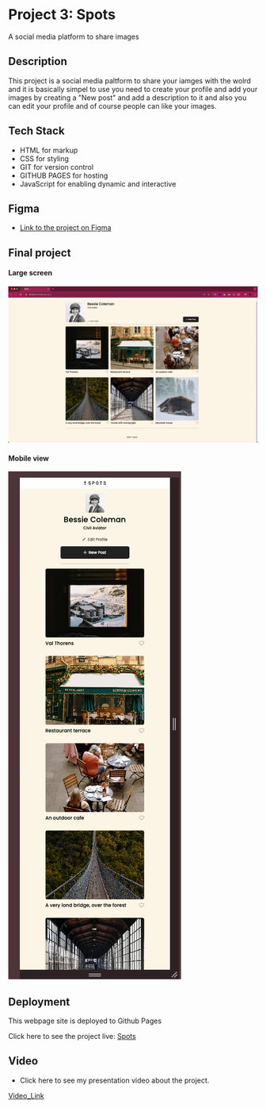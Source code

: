 # Project 3: Spots

A social media platform to share images

## Description

This project is a social media paltform to share your iamges with the wolrd and it is basically simpel to use you need to create your profile and add your images by creating a "New post" and add a description to it and also you can edit your profile and of course people can like your images.

## Tech Stack

- HTML for markup
- CSS for styling
- GIT for version control
- GITHUB PAGES for hosting
- JavaScript for enabling dynamic and interactive

## Figma

- [Link to the project on Figma](https://www.figma.com/file/BBNm2bC3lj8QQMHlnqRsga/Sprint-3-Project-%E2%80%94-Spots?type=design&node-id=2%3A60&mode=design&t=afgNFybdorZO6cQo-1)

## Final project

#### Large screen

![getting Started](./images/large-view.png)

#### Mobile view

![getting Started](./images/mobile-view.png)

## Deployment

This webpage site is deployed to Github Pages

Click here to see the project live: [Spots](https://rudyravelindev.github.io/se_project_spots/)

## Video

- Click here to see my presentation video about the project.

[Video_Link](https://drive.google.com/file/d/1BtQdWITDGkTGENSUgWRvEZanAkJeVoeY/view?usp=drive_link)

